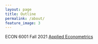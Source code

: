 ```yaml
---
layout: page
title: Outline
permalink: /about/
feature_image: 3
---
```


ECON 6001 Fall 2021  [Applied Econometrics](/category/AppliedEconometrics)